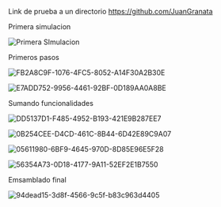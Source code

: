 Link de prueba a un directorio
https://github.com/JuanGranata

Primera simulacion

![Primera SImulacion](https://github.com/user-attachments/assets/855b4424-cbec-4dbc-b208-8ede80eb16a4)

Primeros pasos

![FB2A8C9F-1076-4FC5-8052-A14F30A2B30E](https://github.com/user-attachments/assets/f4c107f8-b103-4a9b-a80f-ab57085fdb17)

![E7ADD752-9956-4461-92BF-0D189AA0A8BE](https://github.com/user-attachments/assets/359b4699-f40c-46e0-a60a-fc47c993941e)

Sumando funcionalidades

![DD5137D1-F485-4952-B193-421E9B287EE7](https://github.com/user-attachments/assets/8cbe4235-211e-4f58-ab77-83ce8d70bbaa)

![0B254CEE-D4CD-461C-8B44-6D42E89C9A07](https://github.com/user-attachments/assets/b5f938af-7668-48d0-8dfd-d3972652ec7e)

![05611980-6BF9-4645-970D-8D85E96E5F28](https://github.com/user-attachments/assets/ca643bc2-a9b9-407b-bdc9-afae3d8d02f4)

![56354A73-0D18-4177-9A11-52EF2E1B7550](https://github.com/user-attachments/assets/949e1265-b7f1-4ec3-a7e3-88d1374d8736)

Emsamblado final

![94dead15-3d8f-4566-9c5f-b83c963d4405](https://github.com/user-attachments/assets/2dd0fda7-60a7-43c6-8915-73809c4886f8)
